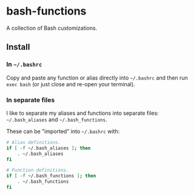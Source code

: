 # bash-functions

A collection of Bash customizations.

## Install

### In `~/.bashrc`

Copy and paste any function or alias directly into `~/.bashrc` and then run `exec bash` (or just close and re-open your terminal).

### In separate files

I like to separate my aliases and functions into separate files: `~/.bash_aliases` and `~/.bash_functions`.

These can be "imported" into `~/.bashrc` with:

```bash
# Alias definitions.
if [ -f ~/.bash_aliases ]; then
    . ~/.bash_aliases
fi

# Function definitions.
if [ -f ~/.bash_functions ]; then
    . ~/.bash_functions
fi
```
